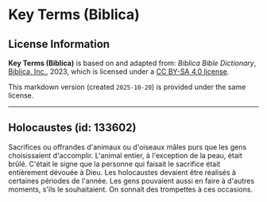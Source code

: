 # Key Terms (Biblica)

## License Information

**Key Terms (Biblica)** is based on and adapted from: _Biblica Bible Dictionary_, [Biblica, Inc.](https://www.biblica.com/), 2023, which is licensed under a [CC BY-SA 4.0 license](https://creativecommons.org/licenses/by-sa/4.0/legalcode.en).

This markdown version (created `2025-10-20`) is provided under the same license.



--------------------------------

## Holocaustes (id: 133602)

Sacrifices ou offrandes d'animaux ou d'oiseaux mâles purs que les gens choisissaient d'accomplir. L'animal entier, à l'exception de la peau, était brûlé. C'était le signe que la personne qui faisait le sacrifice était entièrement dévouée à Dieu. Les holocaustes devaient être réalisés à certaines périodes de l'année. Les gens pouvaient aussi en faire à d'autres moments, s'ils le souhaitaient. On sonnait des trompettes à ces occasions.


